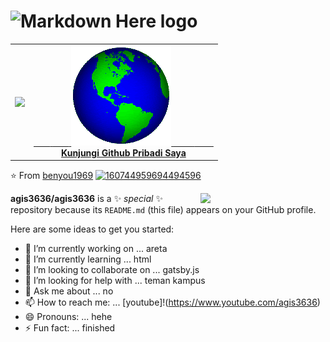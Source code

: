 # ![Markdown Here logo](https://raw.github.com/adam-p/markdown-here/master/src/common/images/icon48.png)
<table width="100%"  border="0" cellpadding="0" cellspacing="0">
  <tr>
    <td align="center">
      <img align="left" src="https://github-readme-stats.vercel.app/api?username=benyou1969&show_icons=true&theme=dracula" />
    </td>
    <td align="center">
      <a href="https://benyou.me">
        <span>&nbsp;&nbsp;&nbsp;&nbsp;&nbsp;&nbsp;&nbsp;</span>
        <span>&nbsp;&nbsp;&nbsp;&nbsp;&nbsp;&nbsp;&nbsp;</span>
        <img src="https://github.com/benyou1969/benyou1969/blob/master/globe.gif?raw=true" />
        <span>&nbsp;&nbsp;&nbsp;&nbsp;&nbsp;&nbsp;&nbsp;&nbsp;</span>
        <span>&nbsp;&nbsp;&nbsp;&nbsp;&nbsp;&nbsp;&nbsp;&nbsp;</span>
        <br>
        <strong>Kunjungi Github Pribadi Saya</strong>
    </td>
  </tr>
</table>

⭐️ From [benyou1969](https://github.com/agis3636)
[![160744959694494596](https://user-images.githubusercontent.com/73004306/128688771-fa97fb54-049c-4b54-a11a-19430a279346.jpg)](https://github.com/agis3636?tab=repositories)

<a href="https://www.facebook.com/agis3636">
  <img align="right" src="https://user-images.githubusercontent.com/62259121/128676375-afcaf9cf-ddcf-430d-aa31-415ac45001f9.jpg" width=200 />
</a>

**agis3636/agis3636** is a ✨ _special_ ✨ repository because its `README.md` (this file) appears on your GitHub profile.

Here are some ideas to get you started:

- 🔭 I’m currently working on ...       areta
- 🌱 I’m currently learning ...         html
- 👯 I’m looking to collaborate on ...  gatsby.js
- 🤔 I’m looking for help with ...      teman kampus
- 💬 Ask me about ...                   no
- 📫 How to reach me: ...               [youtube]!(https://www.youtube.com/agis3636)
- 😄 Pronouns: ...                      hehe
- ⚡ Fun fact: ...                      finished
